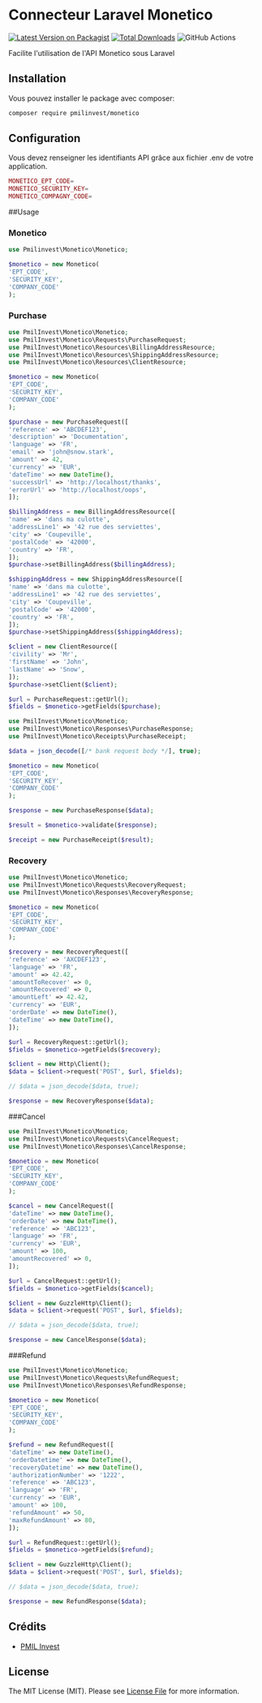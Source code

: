 # Connecteur Laravel Monetico

[![Latest Version on Packagist](https://img.shields.io/packagist/v/pmilinvest/monetico.svg?style=flat-square)](https://packagist.org/packages/pmilinvest/monetico)
[![Total Downloads](https://img.shields.io/packagist/dt/pmilinvest/monetico.svg?style=flat-square)](https://packagist.org/packages/pmilinvest/monetico)
![GitHub Actions](https://github.com/pmilinvest/monetico/actions/workflows/main.yml/badge.svg)

Facilite l'utilisation de l'API Monetico sous Laravel

## Installation

Vous pouvez installer le package avec composer:

```bash
composer require pmilinvest/monetico
```

## Configuration
Vous devez renseigner les identifiants API grâce aux fichier .env de votre application.


```php
MONETICO_EPT_CODE=
MONETICO_SECURITY_KEY=
MONETICO_COMPAGNY_CODE=
```

##Usage

### Monetico
```php
use Pmilinvest\Monetico\Monetico;

$monetico = new Monetico(
'EPT_CODE',
'SECURITY_KEY',
'COMPANY_CODE'
);

```


### Purchase
```php
use PmilInvest\Monetico\Monetico;
use PmilInvest\Monetico\Requests\PurchaseRequest;
use PmilInvest\Monetico\Resources\BillingAddressResource;
use PmilInvest\Monetico\Resources\ShippingAddressResource;
use PmilInvest\Monetico\Resources\ClientResource;

$monetico = new Monetico(
'EPT_CODE',
'SECURITY_KEY',
'COMPANY_CODE'
);

$purchase = new PurchaseRequest([
'reference' => 'ABCDEF123',
'description' => 'Documentation',
'language' => 'FR',
'email' => 'john@snow.stark',
'amount' => 42,
'currency' => 'EUR',
'dateTime' => new DateTime(),
'successUrl' => 'http://localhost/thanks',
'errorUrl' => 'http://localhost/oops',
]);

$billingAddress = new BillingAddressResource([
'name' => 'dans ma culotte',
'addressLine1' => '42 rue des serviettes',
'city' => 'Coupeville',
'postalCode' => '42000',
'country' => 'FR',
]);
$purchase->setBillingAddress($billingAddress);

$shippingAddress = new ShippingAddressResource([
'name' => 'dans ma culotte',
'addressLine1' => '42 rue des serviettes',
'city' => 'Coupeville',
'postalCode' => '42000',
'country' => 'FR',
]);
$purchase->setShippingAddress($shippingAddress);

$client = new ClientResource([
'civility' => 'Mr',
'firstName' => 'John',
'lastName' => 'Snow',
]);
$purchase->setClient($client);

$url = PurchaseRequest::getUrl();
$fields = $monetico->getFields($purchase);
```

```php
use PmilInvest\Monetico\Monetico;
use PmilInvest\Monetico\Responses\PurchaseResponse;
use PmilInvest\Monetico\Receipts\PurchaseReceipt;

$data = json_decode([/* bank request body */], true);

$monetico = new Monetico(
'EPT_CODE',
'SECURITY_KEY',
'COMPANY_CODE'
);

$response = new PurchaseResponse($data);

$result = $monetico->validate($response);

$receipt = new PurchaseReceipt($result);
```

### Recovery
```php
use PmilInvest\Monetico\Monetico;
use PmilInvest\Monetico\Requests\RecoveryRequest;
use PmilInvest\Monetico\Responses\RecoveryResponse;

$monetico = new Monetico(
'EPT_CODE',
'SECURITY_KEY',
'COMPANY_CODE'
);

$recovery = new RecoveryRequest([
'reference' => 'AXCDEF123',
'language' => 'FR',
'amount' => 42.42,
'amountToRecover' => 0,
'amountRecovered' => 0,
'amountLeft' => 42.42,
'currency' => 'EUR',
'orderDate' => new DateTime(),
'dateTime' => new DateTime(),
]);

$url = RecoveryRequest::getUrl();
$fields = $monetico->getFields($recovery);

$client = new Http\Client();
$data = $client->request('POST', $url, $fields);

// $data = json_decode($data, true);

$response = new RecoveryResponse($data);
```
###Cancel
```php
use PmilInvest\Monetico\Monetico;
use PmilInvest\Monetico\Requests\CancelRequest;
use PmilInvest\Monetico\Responses\CancelResponse;

$monetico = new Monetico(
'EPT_CODE',
'SECURITY_KEY',
'COMPANY_CODE'
);

$cancel = new CancelRequest([
'dateTime' => new DateTime(),
'orderDate' => new DateTime(),
'reference' => 'ABC123',
'language' => 'FR',
'currency' => 'EUR',
'amount' => 100,
'amountRecovered' => 0,
]);

$url = CancelRequest::getUrl();
$fields = $monetico->getFields($cancel);

$client = new GuzzleHttp\Client();
$data = $client->request('POST', $url, $fields);

// $data = json_decode($data, true);

$response = new CancelResponse($data);
```
###Refund
```php
use PmilInvest\Monetico\Monetico;
use PmilInvest\Monetico\Requests\RefundRequest;
use PmilInvest\Monetico\Responses\RefundResponse;

$monetico = new Monetico(
'EPT_CODE',
'SECURITY_KEY',
'COMPANY_CODE'
);

$refund = new RefundRequest([
'dateTime' => new DateTime(),
'orderDatetime' => new DateTime(),
'recoveryDatetime' => new DateTime(),
'authorizationNumber' => '1222',
'reference' => 'ABC123',
'language' => 'FR',
'currency' => 'EUR',
'amount' => 100,
'refundAmount' => 50,
'maxRefundAmount' => 80,
]);

$url = RefundRequest::getUrl();
$fields = $monetico->getFields($refund);

$client = new GuzzleHttp\Client();
$data = $client->request('POST', $url, $fields);

// $data = json_decode($data, true);

$response = new RefundResponse($data);
```

## Crédits

-   [PMIL Invest](https://github.com/pmilinvest)

## License

The MIT License (MIT). Please see [License File](LICENSE.md) for more information.
